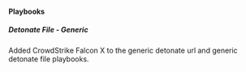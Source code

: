 
#### Playbooks
##### Detonate File - Generic
Added CrowdStrike Falcon X to the generic detonate url and generic detonate file playbooks.
